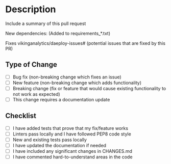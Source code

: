 # Description

Include a summary of this pull request

New dependencies: (Added to requirements_*.txt)

Fixes vikinganalytics/daeploy-issues# (potential issues that are fixed by this PR)

## Type of Change

- [ ] Bug fix (non-breaking change which fixes an issue)
- [ ] New feature (non-breaking change which adds functionality)
- [ ] Breaking change (fix or feature that would cause existing functionality to not work as expected)
- [ ] This change requires a documentation update

## Checklist

- [ ] I have added tests that prove that my fix/feature works
- [ ] Linters pass locally and I have followed PEP8 code style
- [ ] New and existing tests pass locally
- [ ] I have updated the documentation if needed
- [ ] I have included any significant changes in CHANGES.md
- [ ] I have commented hard-to-understand areas in the code
